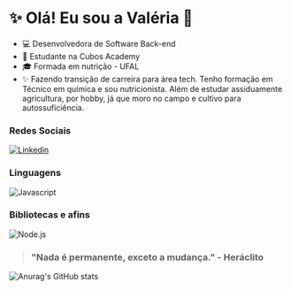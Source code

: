 # :sparkles: Olá! Eu sou a Valéria :vulcan_salute:

- :computer: Desenvolvedora de Software Back-end
- :open_book: Estudante na Cubos Academy
- :mortar_board: Formada em nutrição - UFAL
- :sparkles: Fazendo transição de carreira para área tech. Tenho formação em Técnico em química e sou nutricionista. Além de estudar assiduamente agricultura, por hobby, já que moro no campo e cultivo para autossuficiência.

### Redes Sociais
[![Linkedin](https://img.shields.io/badge/LinkedIn-0077B5?style=flat&logo=linkedin)](https://www.linkedin.com/in/val%C3%A9ria-ferreira-mendon%C3%A7a/)

### Linguagens

![Javascript](https://img.shields.io/badge/Javascript-282C34?style=flat&logo=javascript)

### Bibliotecas e afins

![Node.js](https://img.shields.io/badge/Node.js-282C34?logo=node.js)


> ### "Nada é permanente, exceto a mudança." - Heráclito


![Anurag's GitHub stats](https://github-readme-stats.vercel.app/api?username=valferre&show_icons=true&theme=merko)
